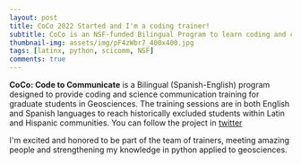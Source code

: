```yaml
---
layout: post
title: CoCo 2022 Started and I'm a coding trainer!  
subtitle: CoCo is an NSF-funded Bilingual Program to learn coding and communication skills.
thumbnail-img: assets/img/pF4zWbr7_400x400.jpg
tags: [latinx, python, scicomm, NSF]
comments: true
---
```


**CoCo: Code to Communicate** is a Bilingual (Spanish-English) program designed to provide coding and science communication training for graduate students in
Geosciences. The training sessions are in both English and Spanish languages to reach historically excluded students within Latin and Hispanic communities.
You can follow the project in [twitter](https://twitter.com/CodeCommunicate/)

I'm excited and honored to be part of the team of trainers, meeting amazing people and strengthening my knowledge in python applied to geosciences. 
